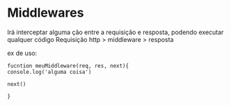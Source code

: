 # Middlewares 

Irá  interceptar alguma ção entre a requisição e resposta, podendo executar qualquer código
Requisição http > middleware > resposta

ex de uso:
```
fucntion meuMiddleware(req, res, next){
console.log('alguma coisa')

next()

}
```